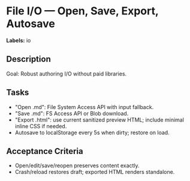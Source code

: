 # File I/O — Open, Save, Export, Autosave

**Labels:** io

## Description

Goal: Robust authoring I/O without paid libraries.

## Tasks

- "Open .md": File System Access API with input fallback.
- "Save .md": FS Access API or Blob download.
- "Export .html": use current sanitized preview HTML; include minimal inline CSS if needed.
- Autosave to localStorage every 5s when dirty; restore on load.

## Acceptance Criteria

- Open/edit/save/reopen preserves content exactly.
- Crash/reload restores draft; exported HTML renders standalone.
